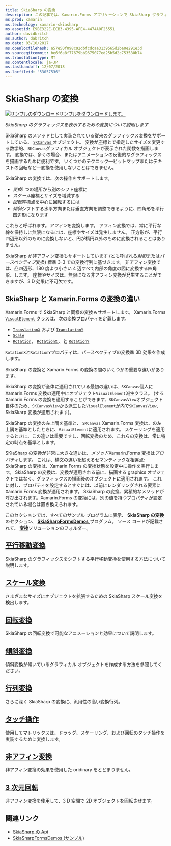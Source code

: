```yaml
---
title: SkiaSharp の変換
description: この記事では、Xamarin.Forms アプリケーションで SkiaSharp グラフィックスを表示するための変換について説明し、サンプル コードを示します。
ms.prod: xamarin
ms.technology: xamarin-skiasharp
ms.assetid: E9BE322E-ECB3-4395-AFE4-4474A0F25551
author: davidbritch
ms.author: dabritch
ms.date: 03/10/2017
ms.openlocfilehash: a57e50f098c92dbfcdcaa3139565d2ba0e291e3d
ms.sourcegitcommit: be6f6a8f77679bb9675077ed25b5d2c753580b74
ms.translationtype: MT
ms.contentlocale: ja-JP
ms.lasthandoff: 12/07/2018
ms.locfileid: "53057536"
---
```

# <a name="skiasharp-transforms"></a>SkiaSharp の変換

[![サンプルのダウンロード](~/media/shared/download.png)サンプルをダウンロードします。](https://developer.xamarin.com/samples/xamarin-forms/SkiaSharpForms/Demos/)

_SkiaSharp のグラフィックスを表示するための変換について説明します_

SkiaSharp のメソッドとして実装されている従来のグラフィックス変換をサポートしている、 [ `SKCanvas` ](xref:SkiaSharp.SKCanvas)オブジェクト。 変換が座標とで指定したサイズを変更する数学的、`SKCanvas`グラフィカル オブジェクトが表示された関数を描画します。 変換では、多くの場合、またはアニメーションの反復的なグラフィックスを描画するために便利です。 いくつかのテクニック&mdash;ビットマップまたはテキストの回転など&mdash;変換を使用しないことはできません。

SkiaSharp の変換では、次の操作をサポートします。

- *変換*1 つの場所から別のシフト座標に
- *スケール*座標とサイズを増減する
- *回転*座標点を中心に回転するには
- *傾斜*シフトする水平方向または垂直方向を調整できるように、四角形を平行四辺形になります

これらと呼ばれます。*アフィン*を変換します。 アフィン変換では、常に平行な線を保持しに無限になるには、座標やサイズは発生しません。 正方形が、平行四辺形以外のものに変換しないと、円が楕円以外のものに変換されることはありません。

SkiaSharp が非アフィン変換もサポートしています (とも呼ばれる*射影*または*パースペクティブ*変換) 標準 3-3 での変換行列に基づきます。 非アフィン変換では、凸四辺形、180 度より小さい 4 辺すべて内部の角度の図に変換する四角形、します。 座標やサイズは、無限になる非アフィン変換が発生することができますが、3 D 効果に不可欠です。

## <a name="differences-between-skiasharp-and-xamarinforms-transforms"></a>SkiaSharp と Xamarin.Forms の変換の違い

Xamarin.Forms で SkiaSharp と同様の変換もサポートします。 Xamarin.Forms [ `VisualElement` ](xref:Xamarin.Forms.VisualElement)クラスは、次の変換プロパティを定義します。

- [`TranslationX`](xref:Xamarin.Forms.VisualElement.TranslationX) および [`TranslationY`](xref:Xamarin.Forms.VisualElement.TranslationY)
- [`Scale`](xref:Xamarin.Forms.VisualElement.Scale)
- [`Rotation`](xref:Xamarin.Forms.VisualElement.Rotation)、 [ `RotationX` ](xref:Xamarin.Forms.VisualElement.RotationX)、と [`RotationY`](xref:Xamarin.Forms.VisualElement.RotationY)

`RotationX`と`RotationY`プロパティは、パースペクティブの変換準 3D 効果を作成します。

SkiaSharp の変換と Xamarin.Forms の変換の間のいくつかの重要な違いがあります。

SkiaSharp の変換が全体に適用されている最初の違いは、`SKCanvas`個人に Xamarin.Forms 変換の適用中にオブジェクト`VisualElement`派生クラス。 (する Xamarin.Forms の変換を適用することができます、`SKCanvasView`オブジェクト自体のため、`SKCanvasView`から派生した`VisualElement`が内で`SKCanvasView`、SkiaSkarp 変換が適用されます)。

SkiaSharp の変換の左上隅を基準と、 `SKCanvas` Xamarin.Forms 変換は、の左上隅を基準としたときに、`VisualElement`に適用されます。 スケーリングを適用するときに、この違いは重要ですし、回転変換のため、これらの変換は、常に特定の時点を基準とします。

SKiaSharp の変換が非常に大きな違いは、*メソッド*Xamarin.Forms 変換は*プロパティ*します。 これは、構文の違いを超えるセマンティックな相違点: SkiaSharp の変換は、Xamarin.Forms の変換状態を設定中に操作を実行します。 SkiaSharp の変換は、変換が適用される前に、描画する graphics オブジェクトではなく、グラフィックスの描画後のオブジェクトに適用されます。 これに対し、プロパティを設定するとすぐには、以前にレンダリングされる要素に Xamarin.Forms 変換が適用されます。 SkiaSharp の変換、累積的なメソッドが呼び出されます。Xamarin.Forms の変換には、別の値を持つプロパティが設定されている場合は置き換えられます。

このセクションでは、すべてのサンプル プログラムに表示、 **SkiaSharp の変換**のセクション、 [ **SkiaSharpFormsDemos** ](https://developer.xamarin.com/samples/xamarin-forms/SkiaSharpForms/Demos/)プログラム。 ソース コードが記載されて、 [**変換**](https://github.com/xamarin/xamarin-forms-samples/tree/master/SkiaSharpForms/Demos/Demos/SkiaSharpFormsDemos/Transforms)ソリューションのフォルダー。

## <a name="the-translate-transformtranslatemd"></a>[平行移動変換](translate.md)

SkiaSharp のグラフィックスをシフトする平行移動変換を使用する方法について説明します。

## <a name="the-scale-transformscalemd"></a>[スケール変換](scale.md)

さまざまなサイズにオブジェクトを拡張するための SkiaSharp スケール変換を検出します。

## <a name="the-rotate-transformrotatemd"></a>[回転変換](rotate.md)

SkiaSharp の回転変換で可能なアニメーションと効果について説明します。

## <a name="the-skew-transformskewmd"></a>[傾斜変換](skew.md)

傾斜変換が傾いているグラフィカル オブジェクトを作成する方法を参照してください。

## <a name="matrix-transformsmatrixmd"></a>[行列変換](matrix.md)

さらに深く SkiaSharp の変換に、汎用性の高い変換行列。

## <a name="touch-manipulationstouchmd"></a>[タッチ操作](touch.md)

使用してマトリックスは、ドラッグ、スケーリング、および回転のタッチ操作を実装するために変換します。

## <a name="non-affine-transformsnon-affinemd"></a>[非アフィン変換](non-affine.md)

非アフィン変換の効果を使用した oridinary をとどまりません。

## <a name="3d-rotation3d-rotationmd"></a>[3 次元回転](3d-rotation.md)

非アフィン変換を使用して、3 D 空間で 2D オブジェクトを回転させます。


## <a name="related-links"></a>関連リンク

- [SkiaSharp の Api](https://docs.microsoft.com/dotnet/api/skiasharp)
- [SkiaSharpFormsDemos (サンプル)](https://developer.xamarin.com/samples/xamarin-forms/SkiaSharpForms/Demos/)
